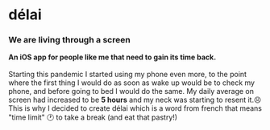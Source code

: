 # délai
### We are living through a screen
**An iOS app for people like me that need to gain its time back.** 
<br><br> Starting this pandemic I started using my phone even more, to the point where the first thing I would do as soon as wake up would be to check my phone, and before going to bed I would do the same. My daily average on screen had increased to be **5 hours** and my neck was starting to resent it.:persevere: 
<br>This is why I decided to create délai which is a word from french that means "time limit" :clock1: to take a break (and eat that pastry!)

